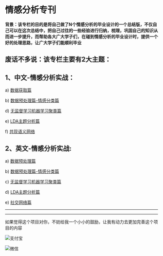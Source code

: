 # 情感分析专刊
**背景：该专栏的目的是将自己做了N个情感分析的毕业设计的一个总结版，不仅自己可以在这次总结中，把自己过往的一些经验进行归纳，梳理，巩固自己的知识从而进一步提升，而帮助各大广大学子们，在碰到情感分析的毕业设计时，提供一个好的处理思路，让广大学子们能顺利毕业**

## 废话不多说：该专栏主要有2大主题：

## 1、中文-情感分析实战：

a) [数据获取篇](https://blog.csdn.net/zyh960/article/details/131083616?spm=1001.2014.3001.5501)

b) [数据预处理篇-情感分类篇](https://blog.csdn.net/zyh960/article/details/131083683?spm=1001.2014.3001.5501)

d) [无监督学习机器学习聚类篇](https://blog.csdn.net/zyh960/article/details/131090242?spm=1001.2014.3001.5501)

e) [LDA主题分析篇](https://blog.csdn.net/zyh960/article/details/131092799?spm=1001.2014.3001.5501)

f) [共现语义网络](https://blog.csdn.net/zyh960/article/details/131095544?spm=1001.2014.3001.5502)

## 2、英文-情感分析实战:

a) [数据预处理篇]()

b) [数据预处理篇-情感分类篇]()

c) [无监督学习机器学习聚类篇]()

d) [LDA主题分析篇]()

e) [社交网络篇]()

------



------

如果觉得这个项目对你，不妨给我一个小小的鼓励，让我有动力去更加完善这个项目的内容

![支付宝](https://cdn.jsdelivr.net/gh/13060923171/images@main/img/963b439b198d688f1f12955f8557e8a.jpg)

![微信](https://cdn.jsdelivr.net/gh/13060923171/images@main/img/970d2e2ba603de51ae03b9e278abb62.jpg)
